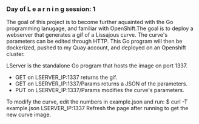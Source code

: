 <H3>Day of L e a r n i n g session: 1</h3>

The goal of this project is to become further aquainted with the Go programming
lanugage, and familiar with OpenShift.The goal is to deploy a webserver that
generates a gif of a Lissajous curve. The curve's parameters can be edited
through HTTP. This Go program will then be dockerized, pushed to my Quay
account, and deployed on an Openshift cluster.

LServer is the standalone Go program that hosts the image on port 1337.
- GET on LSERVER_IP:1337 returns the gif.<br/>
- GET on LSERVER_IP:1337/Params returns a JSON of the parameters.<br/>
- PUT on LSERVER_IP:1337/Params modifies the curve's parameters.<br/>

To modify the curve, edit the numbers in example.json and run:
$ curl -T example.json LSERVER_IP:1337
Refresh the page after running to get the new curve image.
